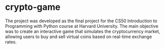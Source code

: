# crypto-game
The project was developed as the final project for the CS50 Introduction to Programming with Python course at Harvard University. The main objective was to create an interactive game that simulates the cryptocurrency market, allowing users to buy and sell virtual coins based on real-time exchange rates.

